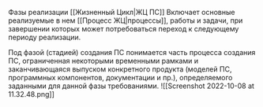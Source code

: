 Фазы реализации [[Жизненный Цикл|ЖЦ ПС]]
Включает основные реализуемые в нем [[Процесс ЖЦ|процессы]], работы и задачи, при завершении которых может потребоваться переход к следующему периоду реализации.

Под фазой (стадией) создания ПС понимается часть процесса создания ПС, ограниченная некоторыми временными рамками и заканчивающаяся выпуском конкретного продукта (моделей ПС, программных компонентов, документации и пр.), определяемого заданными для данной фазы требованиями.
![[Screenshot 2022-10-08 at 11.32.48.png]]